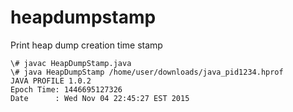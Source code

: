 # heapdumpstamp
Print heap dump creation time stamp

````
\# javac HeapDumpStamp.java
\# java HeapDumpStamp /home/user/downloads/java_pid1234.hprof
JAVA PROFILE 1.0.2
Epoch Time: 1446695127326
Date      : Wed Nov 04 22:45:27 EST 2015
````
